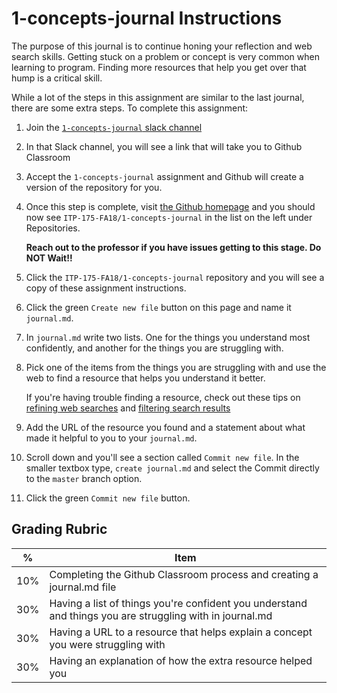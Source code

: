 # 1-concepts-journal Instructions

The purpose of this journal is to continue honing your reflection and web search skills. Getting stuck on a problem or concept is very common when learning to program. Finding more resources that help you get over that hump is a critical skill.

While a lot of the steps in this assignment are similar to the last journal, there are some extra steps. To complete this assignment:

1. Join the [`1-concepts-journal` slack channel][2]
1. In that Slack channel, you will see a link that will take you to Github Classroom
1. Accept the `1-concepts-journal` assignment and Github will create a version of the repository for you.
1. Once this step is complete, visit [the Github homepage][1] and you should now see `ITP-175-FA18/1-concepts-journal` in the list on the left under Repositories.

    **Reach out to the professor if you have issues getting to this stage. Do NOT Wait!!**

1. Click the `ITP-175-FA18/1-concepts-journal` repository and you will see a copy of these assignment instructions.
1. Click the green `Create new file` button on this page and name it `journal.md`.
1. In `journal.md` write two lists. One for the things you understand most confidently, and another for the things you are struggling with.
1. Pick one of the items from the things you are struggling with and use the web to find a resource that helps you understand it better.

    If you're having trouble finding a resource, check out these tips on [refining web searches][3] and [filtering search results][4]

1. Add the URL of the resource you found and a statement about what made it helpful to you to your `journal.md`.
1. Scroll down and you'll see a section called `Commit new file`. In the smaller textbox type, `create journal.md` and select the Commit directly to the `master` branch option.
1. Click the green `Commit new file` button.

## Grading Rubric

| % | Item |
|-----|------|
| 10% | Completing the Github Classroom process and creating a journal.md file |
| 30% | Having a list of things you're confident you understand and things you are struggling with in journal.md |
| 30% | Having a URL to a resource that helps explain a concept you were struggling with |
| 30% | Having an explanation of how the extra resource helped you |

[//]: # (References)
[1]: https://www.github.com
[2]: https://itp175fa18.slack.com/messages/CCMBSQX0X
[3]: https://support.google.com/websearch/answer/2466433?hl=en&ref_topic=3081620
[4]: https://support.google.com/websearch/answer/142143?hl=en&ref_topic=3081620